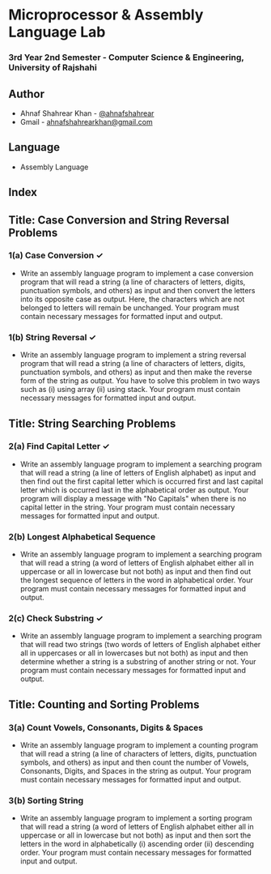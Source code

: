 # Microprocessor & Assembly Language Lab
### 3rd Year 2nd Semester - Computer Science & Engineering, University of Rajshahi

## Author
- Ahnaf Shahrear Khan - [@ahnafshahrear](https://github.com/ahnafshahrear)
- Gmail - ahnafshahrearkhan@gmail.com

## Language
- Assembly Language

## Index

## Title: Case Conversion and String Reversal Problems

### 1(a) Case Conversion ✓

- Write an assembly language program to implement a case conversion program that will read a string (a line of characters of letters, digits, punctuation symbols, and others) as input and then convert the letters into its opposite case as output. Here, the characters which are not belonged to letters will remain be unchanged. Your program must contain necessary messages for formatted input and output.

### 1(b) String Reversal ✓
- Write an assembly language program to implement a string reversal program that will read a string (a line of characters of letters, digits, punctuation symbols, and others) as input and then make the reverse form of the string as output. You have to solve this problem in two ways such as (i) using array (ii) using stack. Your program must contain necessary messages for formatted input and output.

## Title: String Searching Problems

### 2(a) Find Capital Letter ✓
- Write an assembly language program to implement a searching program that will read a string (a line of letters of English alphabet) as input and then find out the first capital letter which is occurred first and last capital letter which is occurred last in the alphabetical order as output. Your program will display a message with "No Capitals" when there is no capital letter in the string. Your program must contain necessary messages for formatted input and output.

### 2(b) Longest Alphabetical Sequence
- Write an assembly language program to implement a searching program that will read a string (a word of letters of English alphabet either all in uppercase or all in lowercase but not both) as input and then find out the longest sequence of letters in the word in alphabetical order. Your program must contain necessary messages for formatted input and output.

### 2(c) Check Substring ✓
- Write an assembly language program to implement a searching program that will read two strings (two words of letters of English alphabet either all in uppercases or all in lowercases but not both) as input and then determine whether a string is a substring of another string or not. Your program must contain necessary messages for formatted input and output.

## Title: Counting and Sorting Problems

### 3(a) Count Vowels, Consonants, Digits & Spaces
- Write an assembly language program to implement a counting program that will read a string (a line of characters of letters, digits, punctuation symbols, and others) as input and then count the number of Vowels, Consonants, Digits, and Spaces in the string as output. Your program must contain necessary messages for formatted input and output.

### 3(b) Sorting String
- Write an assembly language program to implement a sorting program that will read a string (a word of letters of English alphabet either all in uppercase or all in lowercase but not both) as input and then sort the letters in the word in alphabetically (i) ascending order (ii) descending order. Your program must contain necessary messages for formatted input and output.

